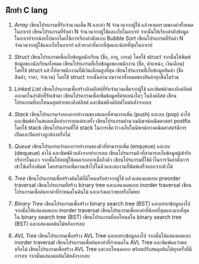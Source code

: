 
## ฝึกทำ C lang

1. *Array*
เขียนโปรแกรมที่รับจำนวนเต็ม N และค่า N จำนวนจากผู้ใช้ แล้วหาผลรวมของค่าทั้งหมดในอาเรย์
เขียนโปรแกรมที่รับค่า N จำนวนจากผู้ใช้และเก็บในอาเรย์ จากนั้นให้เรียงลำดับข้อมูลในอาเรย์จากน้อยไปมากโดยใช้การเรียงลำดับแบบ Bubble Sort
เขียนโปรแกรมที่รับค่า N จำนวนจากผู้ใช้และเก็บในอาเรย์ แล้วหาค่าที่มากที่สุดและน้อยที่สุดในอาเรย์

2. *Struct*
เขียนโปรแกรมเพื่อเก็บข้อมูลนักเรียน (ชื่อ, อายุ, เกรด) โดยใช้ struct จากนั้นให้พิมพ์ข้อมูลของนักเรียนทั้งหมด
เขียนโปรแกรมที่เก็บข้อมูลของพนักงาน (ชื่อ, ตำแหน่ง, เงินเดือน) โดยใช้ struct แล้วให้หาพนักงานที่มีเงินเดือนสูงที่สุด
เขียนโปรแกรมที่เก็บข้อมูลสินค้า (ชื่อสินค้า, ราคา, จำนวน) โดยใช้ struct จากนั้นคำนวณราคาทั้งหมดของสินค้าทุกชิ้นในร้าน

3. *Linked List*
เขียนโปรแกรมเพื่อสร้างลิงค์ลิสต์ที่รับจำนวนเต็มจากผู้ใช้ และพิมพ์ค่าของลิงค์ลิสต์ออกมาในลำดับที่รับเข้ามา
เขียนโปรแกรมเพื่อเพิ่มข้อมูลที่ตำแหน่งใดๆ ในลิงค์ลิสต์
เขียนโปรแกรมที่ลบโหนดสุดท้ายของลิงค์ลิสต์ และพิมพ์ลิงค์ลิสต์ใหม่หลังจากลบ

4. *Stack*
เขียนโปรแกรมจำลองการทำงานของสแตกที่สามารถเพิ่ม (push) และลบ (pop) ค่าได้ และพิมพ์ค่าในสแตกเมื่อทำการลบแต่ละครั้ง
เขียนโปรแกรมคำนวณนิพจน์คณิตศาสตร์ postfix โดยใช้ stack
เขียนโปรแกรมที่ใช้ stack ในการเช็คว่าวงเล็บในนิพจน์ทางคณิตศาสตร์มีการเปิดและปิดอย่างถูกต้องหรือไม่

5. *Queue*
เขียนโปรแกรมจำลองการทำงานของคิวที่สามารถเพิ่ม (enqueue) และลบ (dequeue) ค่าได้ และพิมพ์คิวหลังจากทำการลบ
เขียนโปรแกรมคิวที่สามารถเก็บข้อมูลผู้เข้ารับบริการในแถว จากนั้นให้ลบผู้ใช้คนแรกออกเมื่อถึงคิว
เขียนโปรแกรมที่ใช้คิวในการจัดลำดับการเข้าใช้เครื่องพิมพ์ โดยสามารถเพิ่มงานเข้าไปในคิวและลบงานที่พิมพ์เสร็จออกจากคิวได้

6. *Tree*
เขียนโปรแกรมเพื่อสร้างต้นไม้ที่มีโหนดรับค่าจากผู้ใช้ แล้วแสดงผลแบบ preorder traversal
เขียนโปรแกรมที่สร้าง binary tree และแสดงผลแบบ inorder traversal
เขียนโปรแกรมเพื่อค้นหาค่าที่กำหนดในต้นไม้ และแจ้งผลว่าพบหรือไม่พบ

7. *Binary Tree*
เขียนโปรแกรมเพื่อสร้าง binary search tree (BST) และแทรกข้อมูลลงไป จากนั้นให้แสดงผลแบบ inorder traversal
เขียนโปรแกรมเพื่อหาค่าที่น้อยที่สุดและมากที่สุดใน binary search tree (BST)
เขียนโปรแกรมที่ลบโหนดใน binary search tree (BST) และแสดงผลต้นไม้หลังการลบ

8. *AVL Tree*
เขียนโปรแกรมเพื่อสร้าง AVL Tree และแทรกข้อมูลลงไป จากนั้นให้แสดงผลแบบ inorder traversal
เขียนโปรแกรมเพื่อค้นหาค่าที่กำหนดใน AVL Tree และพิมพ์ผลว่าพบหรือไม่
เขียนโปรแกรมเพื่อสร้าง AVL Tree และลบโหนดออก พร้อมปรับสมดุลต้นไม้ทุกครั้งที่มีการลบ จากนั้นแสดงผลต้นไม้หลังจากลบ